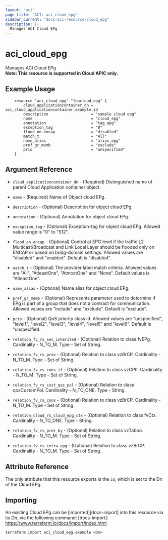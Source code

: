 ```yaml
---
layout: "aci"
page_title: "ACI: aci_cloud_epg"
sidebar_current: "docs-aci-resource-cloud_epg"
description: |-
  Manages ACI Cloud EPg
---
```


# aci_cloud_epg

Manages ACI Cloud EPg  
<b>Note: This resource is supported in Cloud APIC only.</b>

## Example Usage

```hcl
	resource "aci_cloud_epg" "foocloud_epg" {
		cloud_applicationcontainer_dn = aci_cloud_applicationcontainer.example.id
		description                   = "sample cloud epg"
		name                          = "cloud_epg"
		annotation                    = "tag_epg"
		exception_tag                 = "0"
		flood_on_encap                = "disabled"
		match_t                       = "All"
		name_alias                    = "alias_epg"
		pref_gr_memb                  = "exclude"
		prio                          = "unspecified"
	}
```

## Argument Reference

- `cloud_applicationcontainer_dn` - (Required) Distinguished name of parent Cloud Application container object.
- `name` - (Required) Name of Object cloud EPg.
- `description` - (Optional) Description for object cloud EPg.
- `annotation` - (Optional) Annotation for object cloud EPg.
- `exception_tag` - (Optional) Exception-tag for object cloud EPg. Allowed value range is "0" to "512".
- `flood_on_encap` - (Optional) Control at EPG level if the traffic L2 Multicast/Broadcast and Link Local Layer should be flooded only on ENCAP or based on bridg-domain settings. Allowed values are "disabled" and "enabled". Default is "disabled".
- `match_t` - (Optional) The provider label match criteria. Allowed values are "All", "AtleastOne", "AtmostOne" and "None". Default values is "AtleastOne".
- `name_alias` - (Optional) Name alias for object cloud EPg.
- `pref_gr_memb` - (Optional) Represents parameter used to determine if EPg is part of a group that does not a contract for communication. Allowed values are "include" and "exclude". Default is "exclude".

- `prio` - (Optional) QoS priority class id. Allowed values are "unspecified", "level1", "level2", "level3", "level4", "level5" and "level6". Default is "unspecified.

- `relation_fv_rs_sec_inherited` - (Optional) Relation to class fvEPg. Cardinality - N_TO_M. Type - Set of String.
- `relation_fv_rs_prov` - (Optional) Relation to class vzBrCP. Cardinality - N_TO_M. Type - Set of String.
- `relation_fv_rs_cons_if` - (Optional) Relation to class vzCPIf. Cardinality - N_TO_M. Type - Set of String.
- `relation_fv_rs_cust_qos_pol` - (Optional) Relation to class qosCustomPol. Cardinality - N_TO_ONE. Type - String.
- `relation_fv_rs_cons` - (Optional) Relation to class vzBrCP. Cardinality - N_TO_M. Type - Set of String.
- `relation_cloud_rs_cloud_epg_ctx` - (Optional) Relation to class fvCtx. Cardinality - N_TO_ONE. Type - String.
- `relation_fv_rs_prot_by` - (Optional) Relation to class vzTaboo. Cardinality - N_TO_M. Type - Set of String.
- `relation_fv_rs_intra_epg` - (Optional) Relation to class vzBrCP. Cardinality - N_TO_M. Type - Set of String.

## Attribute Reference

The only attribute that this resource exports is the `id`, which is set to the
Dn of the Cloud EPg.

## Importing

An existing Cloud EPg can be [imported][docs-import] into this resource via its Dn, via the following command:
[docs-import]: https://www.terraform.io/docs/import/index.html

```
terraform import aci_cloud_epg.example <Dn>
```

